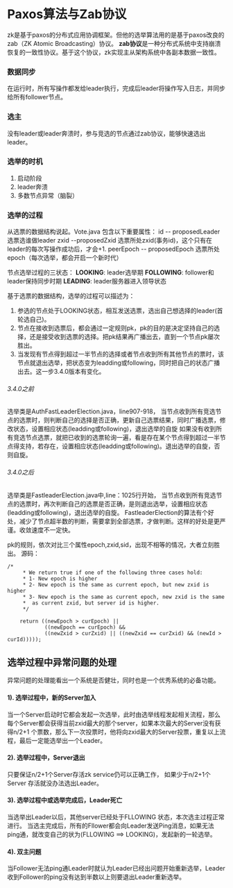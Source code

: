 # Paxos算法与Zab协议
zk是基于paxos的分布式应用协调框架。但他的选举算法用的是基于paxos改良的zab（ZK Atomic Broadcasting）协议。
**zab协议**是一种分布式系统中支持崩溃恢复的一致性协议。基于这个协议，zk实现主从架构系统中各副本数据一致性。
### 数据同步
在运行时，所有写操作都发给leader执行，完成后leader将操作写入日志，并同步给所有follower节点。
###  选主
没有leader或leader奔溃时，参与竞选的节点通过zab协议，能够快速选出leader。

### 选举的时机
1. 启动阶段
2. leader奔溃
3. 多数节点异常（脑裂）

### 选举的过程
从选票的数据结构说起。Vote.java 包含以下重要属性：
		id -- proposedLeader 选票选谁做leader
		zxid --proposedZxid	 选票所处zxid(事务id)，这个只有在leader的每次写操作成功后，才会+1.
		peerEpoch -- proposedEpoch 选票所处epoch（每次选举，都会开启一个新时代）
	
节点选举过程的三状态：
**LOOKING**: leader选举期
**FOLLOWING**: follower和leader保持同步时期
**LEADING**: leader服务器进入领导状态

基于选票的数据结构，选举的过程可以描述为：
1. 参选的节点处于LOOKING状态，相互发送选票，选出自己想选择的leader(首轮选自己)。
2. 节点在接收到选票后，都会通过一定规则pk，pk的目的是决定坚持自己的选择，还是接受收到选票的选择。把pk结果再广播出去，直到一个节点pk屡次胜出。
3. 当发现有节点得到超过一半节点的选择或者节点收到所有其他节点的票时，该节点就退出选举，把状态变为leadding或following，同时把自己的状态广播出去。这一步3.4.0版本有变化。
###### 3.4.0之前
选举类是AuthFastLeaderElection.java，line907-918，
		当节点收到所有竞选节点的选票时，则判断自己的选择是否正确，更新自己选票结果，同时广播选票，修改状态，设置相应状态(leadding或following)，退出选举的自旋
		如果没有收到所有竞选节点选票，就把已收到的选票轮询一遍，看是存在某个节点得到超过一半节点得支持，若存在，设置相应状态(leadding或following)。退出选举的自旋，否则自旋。
###### 3.4.0之后
选举类是FastleaderElection.java中,line：1025行开始，
		当节点收到所有竞选节点的选票时，再次判断自己的选票是否正确，是则退出选举，设置相应状态(leadding或following)，退出选举的自旋。
		FastleaderElection的算法有个好处，减少了节点超半数的判断，需要拿到全部选票，才做判断。这样的好处是更严谨。收敛速度不一定快。

pk的规则，依次对比三个属性epoch,zxid,sid，出现不相等的情况，大者立刻胜出。
源码：

	/*
         * We return true if one of the following three cases hold:
         * 1- New epoch is higher
         * 2- New epoch is the same as current epoch, but new zxid is higher
         * 3- New epoch is the same as current epoch, new zxid is the same
         *  as current zxid, but server id is higher.
         */

        return ((newEpoch > curEpoch) ||
                ((newEpoch == curEpoch) &&
                ((newZxid > curZxid) || ((newZxid == curZxid) && (newId > curId)))));

## 选举过程中异常问题的处理
异常问题的处理能看出一个系统是否健壮，同时也是一个优秀系统的必备功能。
#### 1). 选举过程中，新的Server加入
当一个Server启动时它都会发起一次选举，此时由选举线程发起相关流程，那么每个Server都会获得当前zxid最大的那个server，如果本次最大的Server没有获得n/2+1 个票数，那么下一次投票时，他将向zxid最大的Server投票，重复以上流程，最后一定能选举出一个Leader。
#### 2). 选举过程中，Server退出  
只要保证n/2+1个Server存活zk service仍可以正确工作，
如果少于n/2+1个Server 存活就没办法选出Leader。
#### 3). 选举过程中或选举完成后，Leader死亡  
当选举出Leader以后，其他server已经处于FLLOWING 状态，本次选主过程正常进行。
当选主完成后，所有的Fllower都会向Leader发送Ping消息，如果无法ping通，就改变自己的状为(FLLOWING ==> LOOKING)，发起新的一轮选举。
#### 4). 双主问题  
当Follower无法ping通Leader时就认为Leader已经出问题开始重新选举，Leader收到Follower的ping没有达到半数以上则要退出Leader重新选举。


